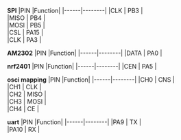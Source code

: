 **SPI**
|PIN   |Function|
|------|--------|
|CLK   |  PB3   |  
|MISO  |  PB4   |  
|MOSI  |  PB5   |  
|CSL   |  PA15   |  
|CLK   |  PA3   |  

**AM2302**
|PIN   |Function|
|------|--------|
|DATA  |  PA0   |  

**nrf2401**
|PIN   |Function|
|------|--------|
|CEN   |  PA5   |  


**osci mapping**
|PIN   |Function|
|------|--------|
|CH0   |  CNS   |  
|CH1   |  CLK   |  
|CH2   |  MISO  |  
|CH3   |  MOSI  |  
|CH4   |  CE    |  

**uart**
|PIN   |Function|
|------|--------|
|PA9   |  TX    |  
|PA10  |  RX    | 
